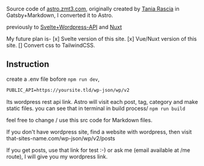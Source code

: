 Source code of [astro.zmt3.com](https://astro.zmt3.com), originally created by [Tania Rascia](https://github.com/taniarascia/taniarascia.com) in Gatsby+Markdown, I converted it to Astro.

previously to [Svelte+Wordpress-API](https://github.com/2u841r/zmt3.com) 
and [Nuxt](https://github.com/2u841r/nuxt.zmt3.com/)

My future plan is- 
[x] Svelte version of this site. 
[x] Vue/Nuxt version of this site. 
[] Convert css to TailwindCSS. 

## Instruction 
create a .env file bofore `npm run dev`, 
```txt
PUBLIC_API=https://yoursite.tld/wp-json/wp/v2
```
Its wordpress rest api link. Astro will visit each post, tag, category and make static files. you can see that in terminal in build process/ `npm run build`

feel free to change / use this src code for Markdown files. 

If you don't have wordpress site, find a website with wordpress, then visit that-sites-name.com/wp-json/wp/v2/posts 

If you get posts, use that link for test :-) 
or ask me (email available at /me route), I will give you my wordpress link. 

